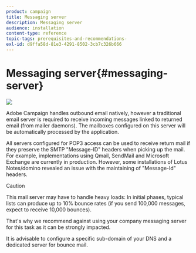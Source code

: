 ```yaml
---
product: campaign
title: Messaging server
description: Messaging server
audience: installation
content-type: reference
topic-tags: prerequisites-and-recommendations-
exl-id: d9ffa58d-81e3-4291-8502-3cb7c326b666
---
```

# Messaging server{#messaging-server}

![](assets/do-not-localize/v7-only.svg)

 Adobe Campaign handles outbound email natively, however a traditional email server is required to receive incoming messages linked to returned email (from mailer daemons). The mailboxes configured on this server will be automatically processed by the application.

All servers configured for POP3 access can be used to receive return mail if they preserve the SMTP "Message-ID" headers when picking up the mail. For example, implementations using Qmail, SendMail and Microsoft Exchange are currently in production. However, some installations of Lotus Notes/domino revealed an issue with the maintaining of "Message-Id" headers.

>[!CAUTION]
>
>This mail server may have to handle heavy loads: In initial phases, typical lists can produce up to 10% bounce rates (if you send 100,000 messages, expect to receive 10,000 bounces).
>
>That's why we recommend against using your company messaging server for this task as it can be strongly impacted.
>
>It is advisable to configure a specific sub-domain of your DNS and a dedicated server for bounce mail.
